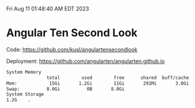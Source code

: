 Fri Aug 11 01:48:40 AM EDT 2023

# Angular Ten Second Look

Code: https://github.com/kusl/angulartensecondlook

Deployment: https://github.com/angularten/angularten.github.io

```bash
System Memory
               total        used        free      shared  buff/cache   available
Mem:            15Gi       1.2Gi        11Gi       291Mi       3.0Gi        13Gi
Swap:          8.0Gi          0B       8.0Gi
System Storage
1.2G	.
